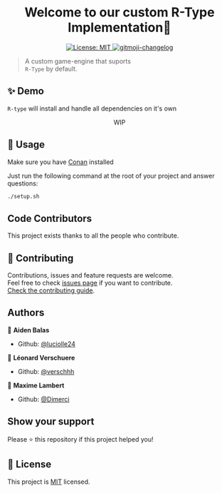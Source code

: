<h1 align="center">Welcome to our custom R-Type Implementation👋</h1>
<p align="center">
  <a href="https://github.com/verschhh/R-Type/blob/main/LICENSE">
    <img alt="License: MIT" src="https://img.shields.io/badge/license-MIT-yellow.svg" target="_blank" />
  </a>
  <a href="https://github.com/luciolle24/gitmoji-changelog">
    <img src="https://img.shields.io/badge/changelog-gitmoji-brightgreen.svg" alt="gitmoji-changelog">
  </a>
</p>

> A custom game-engine that suports<br /> `R-Type` by default.

## ✨ Demo

`R-type` will install and handle all dependencies on it's own

<p align="center">
WIP
</p>

## 🚀 Usage

Make sure you have [Conan](https://conan.io/) installed

Just run the following command at the root of your project and answer questions:

```sh
./setup.sh
```

## Code Contributors

This project exists thanks to all the people who contribute. 

## 🤝 Contributing
Contributions, issues and feature requests are welcome.<br />
Feel free to check [issues page](https://github.com/verschhh/R-Type/issues) if you want to contribute.<br />
[Check the contributing guide](./CONTRIBUTING.md).<br />

## Authors

👤 **Aiden Balas**
- Github: [@luciolle24](https://github.com/luciolle24)

👤 **Léonard Verschuere**
- Github: [@verschhh](https://github.com/verschhh)
  
👤 **Maxime Lambert**
- Github: [@Dimerci](https://github.com/dimerci)

## Show your support

Please ⭐️ this repository if this project helped you!


## 📝 License

This project is [MIT](https://github.com/verschhh/R-Type/blob/main/LICENSE) licensed.
